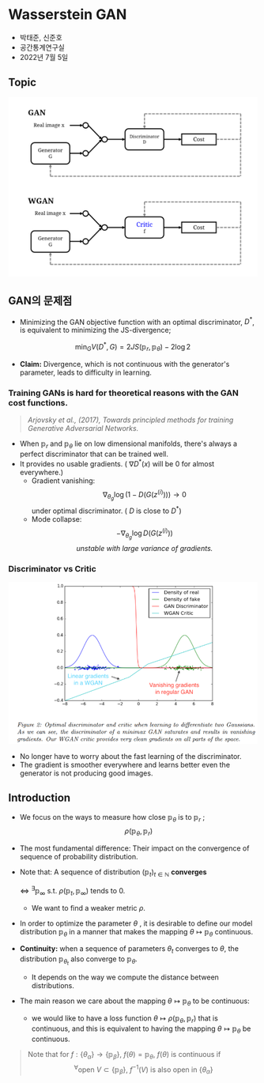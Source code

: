 # Wasserstein GAN




- 박태준, 신준호
- 공간통계연구실
- 2022년 7월 5일



## Topic
![img](./img/topic.png)



## GAN의 문제점

- Minimizing the GAN objective function with an optimal discriminator, $D^*$, is equivalent to minimizing the JS-divergence;

$$\min_G V(D^*, G) = 2JS(\mathbb p_r, \mathbb p_\theta) - 2\log2$$

- **Claim:** Divergence, which is not continuous with the generator's parameter, leads to difficulty in learning.


### Training GANs is hard for theoretical reasons with the GAN cost functions.
> *Arjovsky et al., (2017), Towards principled methods for training Generative Adversarial Networks.*

- When $\mathbb p_r$ and $\mathbb p_\theta$ lie on low dimensional manifolds, there's always a perfect discriminator that can be trained well.
- It provides no usable gradients. ( $\nabla D^*(x)$ will be 0 for almost everywhere.)
  - Gradient vanishing:
    $$\nabla_{\theta_g} \log \Big( 1 - D(G(z^{(i)})) \Big)  \rightarrow 0$$
    under optimal discriminator. ( $D$ is close to $D^*$)
  - Mode collapse:
    $$-\nabla_{\theta_g}\log D(G(z^{(i)}))$$ 
    $$\textit{unstable with large variance of gradients.}$$


### Discriminator vs Critic

![img](./img/vs.png)








- No longer have to worry about the fast learning of the discriminator.
- The gradient is smoother everywhere and learns better even the generator is not producing good images.

## Introduction

- We focus on the ways to measure how close $\mathbb p_\theta$ is to $\mathbb p_r$ ; 
$$\rho(\mathbb p_\theta, \mathbb p_r)$$
- The most fundamental difference:
    Their impact on the convergence of sequence of probability distribution.
- Note that: 
    A sequence of distribution $(\mathbb p_t)_{t\in \mathbb N}$ **converges**
    
    $\Leftrightarrow$ $^\exists \mathbb p_{\infty}$ s.t. $\rho(\mathbb p_t, \mathbb p_{\infty})$ tends to 0.
    
    - We want to find a weaker metric $\rho$.

- In order to optimize the parameter $\theta$ , it is desirable to define our model
distribution $\mathbb p_\theta$ in a manner that makes the mapping $\theta \mapsto \mathbb p_\theta$ continuous.

- **Continuity:** when a sequence of parameters $\theta_t$ converges to $\theta,$ the distribution $\mathbb p_{\theta_t}$ also converge to $\mathbb p_\theta.$

  - It depends on the way we compute the distance between distributions.

- The main reason we care about the mapping $\theta \mapsto \mathbb p_\theta$ to be continuous: 
  - we would like to have a loss function $\theta \mapsto \rho(\mathbb p_\theta, \mathbb p_r)$ that is continuous, and this is equivalent to having the mapping $\theta \mapsto \mathbb p_\theta$ be continuous.

    
> Note that for $f: \{ \theta_\alpha \} \rightarrow \{\mathbb p_\beta \}$,$~f(\theta) = \mathbb p_\theta$, $f(\theta)$ is continuous if
$$~^\forall \text{open } V \subset \{ \mathbb p_\beta \},~ f^{-1}(V) \text{ is also open in } \{\theta_\alpha \}$$
